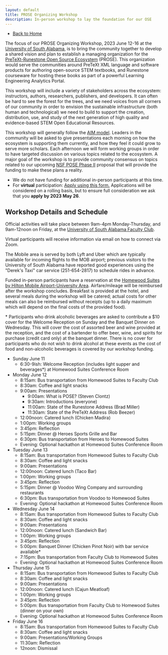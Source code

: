```yaml
---
layout: default
title: PROSE Organizing Workshop
description: In-person workshop to lay the foundation for our OSE
---
```


- [Back to Home](../)

The focus of our PROSE Organizing Workshop, 2023 June 12-16 at the [University of South Alabama](https://www.southalabama.edu/), is to bring the community together to develop a shared vision and plan to establish a managing organization for the [PreTeXt-Runestone Open Source Ecosystem](../) (PROSE). This organization would serve the communities around PreTeXt XML language and software products for authoring open-source STEM textbooks, and Runestone courseware for hosting these books as part of a powerful Learning Engineering Analytics Portal.

This workshop will include a variety of stakeholders across the ecosystem: instructors, authors, researchers, publishers, and developers. It can often be hard to see the forest for the trees, and we need voices from all corners of our community in order to envision the sustainable infrastructure (both human and technological) we need to build to support the creation, distribution, use, and study of the next generation of high quality and evidence-based STEM Open Educational Resources. 

This workshop will generally follow the [AIM model](https://aimath.org/workshops/about/). Leaders in the community will be asked to give presentations each morning on how the ecosystem is supporting them currently, and how they feel it could grow to serve more scholars. Each afternoon we will form working groups in order to have targeted discussion on various topics related to the ecosystem. A major goal of the workshop is to provide community consensus on topics related to our upcoming [NSF POSE Phase II](https://www.nsf.gov/pubs/2023/nsf23556/nsf23556.htm) proposal that will provide the funding to make these plans a reality.

- We do not have funding for additional in-person participants at this time.
- For **virtual** participation: [Apply using this form.](https://docs.google.com/forms/d/e/1FAIpQLSfmG2ch0k_dzGcYxSbhB2JrVDmp-0dNcCYxpguOLc_tbxWQeQ/viewform?usp=sf_link) Applications will be considered on a rolling basis, but to ensure full consideration we ask that you **apply by 2023 May 26**.

## Workshop Details and Schedule

Official activities will take place between 9am-4pm Monday-Thursday, and 9am-12noon on Friday, at the [University of South Alabama Faculty Club](https://www.southalabama.edu/departments/mitchellcenter/facultyclub/). 

Virtual participants will receive information via email on how to connect via Zoom.

The Mobile area is served by both Lyft and Uber which are typically available for incoming flights to the MOB airport; previous visitors to the University of South Alabama have reported good experiences using the "Derek's Taxi" car service (251-654-2817) to schedule rides in advance.

Funded in-person participants have a reservation at the [Homewood Suites by Hilton Mobile Airport-University Area](https://www.hilton.com/en/hotels/mobpphw-homewood-suites-mobile-airport-university-area/). Airfare/mileage will be reimbursed after the workshop concludes. Breakfast is provided at the hotel, and several meals during the workshop will be catered; actual costs for other meals can also be reimbursed without receipts (up to a daily maximum which will depend on the final costs of the provided food).

\* Participants who drink alcoholic beverages are asked to contribute a $10 cover for the Welcome Reception on Sunday and the Banquet Dinner on Wednesday. This will cover the cost of assorted beer and wine provided at the reception, and the cost of a bartender to offer beer, wine, and spirits for purchase (credit card only) at the banquet dinner. There is no cover for participants who do not wish to drink alcohol at these events as the cost of food and non-alcoholic beverages is covered by our workshop funding.

- Sunday June 11
  - 6:30-9ish: Welcome Reception (includes light supper and beverages*) at Homewood Suites Conference Room
- Monday June 12
  - 8:15am: Bus transportation from Homewood Suites to Faculty Club
  - 8:30am: Coffee and light snacks
  - 9:00am: Presentations
    - 9:00am: What is POSE? (Steven Clontz)
    - 9:30am: Introductions (everyone)
    - 11:00am: State of the Runestone Address (Brad Miller)
    - 11:30am: State of the PreTeXt Address (Rob Beezer)
  - 12:00noon: Catered lunch (Chicken Madira)
  - 1:00pm: Working groups
  - 3:45pm: Reflection
  - 5:15pm: Dinner @ Heroes Sports Grille and Bar
  - 6:30pm: Bus transportation from Heroes to Homewood Suites
  - Evening: Optional hackathon at Homewood Suites Conference Room
- Tuesday June 13
  - 8:15am: Bus transportation from Homewood Suites to Faculty Club
  - 8:30am: Coffee and light snacks
  - 9:00am: Presentations
  - 12:00noon: Catered lunch (Taco Bar)
  - 1:00pm: Working groups
  - 3:45pm: Reflection
  - 5:15pm: Dinner @ Voodoo Wing Company and surrounding restaurants
  - 6:30pm: Bus transportation from Voodoo to Homewood Suites
  - Evening: Optional hackathon at Homewood Suites Conference Room
- Wednesday June 14
  - 8:15am: Bus transportation from Homewood Suites to Faculty Club
  - 8:30am: Coffee and light snacks
  - 9:00am: Presentations
  - 12:00noon: Catered lunch (Sandwich Bar)
  - 1:00pm: Working groups
  - 3:45pm: Reflection
  - 5:00pm: Banquet Dinner (Chicken Pinot Noir) with bar service available*
  - 7:15pm: Bus transportation from Faculty Club to Homewood Suites
  - Evening: Optional hackathon at Homewood Suites Conference Room
- Thursday June 15
  - 8:15am: Bus transportation from Homewood Suites to Faculty Club
  - 8:30am: Coffee and light snacks
  - 9:00am: Presentations
  - 12:00noon: Catered lunch (Cajun Meatloaf)
  - 1:00pm: Working groups
  - 3:45pm: Reflection
  - 5:00pm: Bus transportation from Faculty Club to Homewood Suites (dinner on your own)
  - Evening: Optional hackathon at Homewood Suites Conference Room
- Friday June 16
  - 8:15am: Bus transportation from Homewood Suites to Faculty Club
  - 8:30am: Coffee and light snacks
  - 9:00am: Presentations/Working Groups
  - 11:30am: Reflection
  - 12noon: Dismissal
